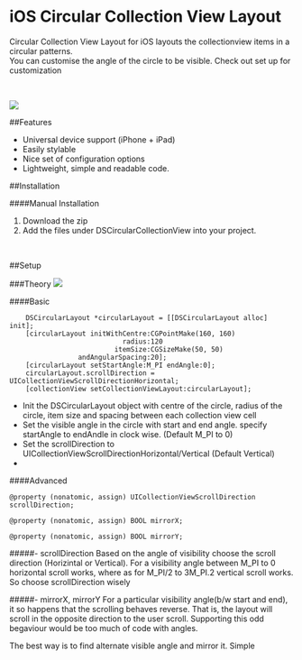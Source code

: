 # iOS Circular Collection View Layout
Circular Collection View Layout for iOS layouts the collectionview items in a circular patterns.<br>
You can customise the angle of the circle to be visible. Check out set up for customization

<br>

![](http://res.cloudinary.com/dm6lqaxjt/image/upload/c_scale,h_392/v1467874733/circular%20collection%20view%20layout.png)

##Features

- Universal device support (iPhone + iPad)
- Easily stylable
- Nice set of configuration options
- Lightweight, simple and readable code.

##Installation

####Manual Installation

1. Download the zip
2. Add the files under DSCircularCollectionView into your project.

<br>

##Setup

###Theory
![](http://res.cloudinary.com/dm6lqaxjt/image/upload/c_scale,h_336/v1467878560/Circular%20collection%20view%20theory.png)

####Basic
```
    DSCircularLayout *circularLayout = [[DSCircularLayout alloc] init];
    [circularLayout initWithCentre:CGPointMake(160, 160)
                            radius:120
                          itemSize:CGSizeMake(50, 50)
                 andAngularSpacing:20];
    [circularLayout setStartAngle:M_PI endAngle:0];
    circularLayout.scrollDirection = UICollectionViewScrollDirectionHorizontal;
    [collectionView setCollectionViewLayout:circularLayout];
```

* Init the DSCircularLayout object with centre of the circle, radius of the circle, item size and spacing between each collection view cell
* Set the visible angle in the circle with start and end angle. specify startAngle to endAndle in clock wise. (Default M_PI to 0)
* Set the scrollDirection to UICollectionViewScrollDirectionHorizontal/Vertical (Default Vertical)
*

####Advanced

```
@property (nonatomic, assign) UICollectionViewScrollDirection scrollDirection;

@property (nonatomic, assign) BOOL mirrorX;

@property (nonatomic, assign) BOOL mirrorY;
```

#####- scrollDirection
Based on the angle of visibility choose the scroll direction (Horizintal or Vertical). 
For a visibility angle between M_PI to 0 horizontal scroll works, where as for M_PI/2 to 3M_PI.2 vertical scroll works. So choose scrollDirection wisely

#####- mirrorX, mirrorY
For a particular visibility angle(b/w start and end), it so happens that the scrolling behaves reverse. That is, the layout will scroll in the opposite direction to the user scroll. Supporting this odd begaviour would be too much of code with angles.

The best way is to find alternate visible angle and mirror it. Simple
